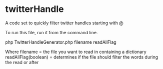 twitterHandle
=============

A code set to quickly filter twitter handles starting with @

To run this file, run it from the command line.

php TwitterHandleGenerator.php filename readAllFlag

Where 
filename = the file you want to read in containing a dictionary
readAllFlag(boolean) = determines if the file should filter the words during the read or after
